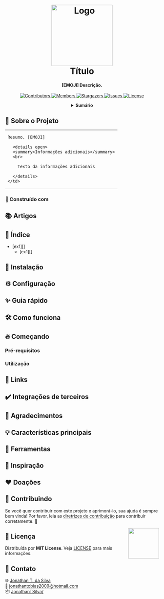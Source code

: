 <!-- NOTA: AO INICIAR O PROJETO, SUBSTITUTIR TODOS <REPO> PELO NOME DO SEU REPOSITÓRIO ATUAL -->

<!-- LOGO DO PROJETO -->
<h1 align="center">
  <br>
  <a href="https://github.com/JonathanTSilva/<REPO>"><img src="./Images/<LOGO-REPO>.png" alt="Logo" width="200"></a>
  <br>
  Título
  <br>
</h1>

<h4 align="center">
  
[EMOJI] Descrição.
  
</h4>

<!-- SHIELDS DO PROJETO -->
<p align="center">
  <a href="https://github.com/JonathanTSilva/<REPO>/graphs/contributors">
    <img src="https://img.shields.io/github/contributors/JonathanTSilva/<REPO>.svg?style=flat" alt="Contributors">
  </a>
  <a href="https://github.com/JonathanTSilva/<REPO>/network/members">
    <img src="https://img.shields.io/github/forks/JonathanTSilva/<REPO>.svg?style=flat" alt="Members">
  </a>
  <a href="https://github.com/JonathanTSilva/<REPO>/stargazers">
    <img src="https://img.shields.io/github/stars/JonathanTSilva/<REPO>.svg?style=flat" alt="Stargazers">
  </a>
  <a href="https://github.com/JonathanTSilva/<REPO>/issues">
    <img src="https://img.shields.io/github/issues/JonathanTSilva/<REPO>.svg?style=flat" alt="Issues">
  </a>
  <a href="https://github.com/JonathanTSilva/<REPO>/blob/main/LICENSE">
    <img src="https://img.shields.io/github/license/JonathanTSilva/<REPO>.svg?style=flat" alt="License">
  </a>
</p>

<!-- SUMÁRIO -->
<details close="close" align="center">
  <summary><b>Sumário</b></summary>
    <a href="#sobre-o-projeto">Sobre o Projeto</a> |
    <a href="#índice">Índice</a> |
    <a href="#contribuindo">Contribuindo</a> |
    <a href="#licença">Licença</a> |
    <a href="#contato">Contato</a> |
    <a href="#"></a>
</details>

<!-- CORPO-->
## 📃 Sobre o Projeto

<table>
  <tr>
    <td>

    Resumo. [EMOJI]
      
      <details open>
      <summary>Informações adicionais</summary>
      <br>

        Texto da informações adicionais

      </details>
    </td>
  </tr>
</table>

### 🧱 Construído com 

## 📚 Artigos

## 🔎 Índice

- [ex1][]
  - [ex1][]

## 🚀 Instalação

## ⚙️ Configuração

## ✨ Guia rápido

## 🛠️ Como funciona

## 🔥 Começando

### Pré-requisitos

### Utilização

## 🔗 Links

## ✔️ Integrações de terceiros

## 🙏 Agradecimentos

## 💡 Características principais

## 🧰 Ferramentas

## 💭 Inspiração

## ❤️ Doações

## 🤝 Contribuindo

Se você quer contribuir com este projeto e aprimorá-lo, sua ajuda é sempre bem vinda! Por favor, leia as [diretrizes de contribuição][A] para contribuir corretamente. :tada:

<!-- LICENÇA -->
<a href="https://github.com/JonathanTSilva/<REPO>/blob/main/LICENSE"><img width="100px" src="https://miro.medium.com/max/886/1*C87EjxGeMPrkTuVRVWVg4w.png" align="right" /></a>

## 📝 Licença

Distribuída por **MIT License**. Veja [LICENSE][B] para mais informações.

## 📧 Contato

:globe_with_meridians: [Jonathan T. da Silva][C] <br>
:email: jonathantobias2009@hotmail.com <br>
:package: [JonathanTSilva/<REPO>][D]

<!-- MARKDOWN LINKS>
<!-- SITES -->
[A]: https://github.com/JonathanTSilva/<REPO>/blob/main/Docs/CONTRIBUTING.md
[B]: https://github.com/JonathanTSilva/<REPO>/blob/main/LICENSE
[C]: https://www.linkedin.com/in/JonathanTSilva/
[D]: https://github.com/JonathanTSilva/<REPO>

<!-- IMAGENS -->
